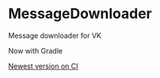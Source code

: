# MessageDownloader
Message downloader for VK

Now with Gradle

[Newest version on CI](http://ci.eugw.pro:8080/job/MessageDownloader/lastSuccessfulBuild/artifact/build/libs/MessageDownloader.jar)
